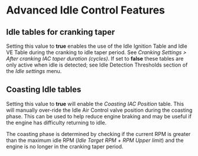 # Advanced Idle Control Features

## Idle tables for cranking taper
Setting this value to __true__ enables the use of the Idle Ignition Table and Idle VE Table during the cranking to idle taper period. See _Cranking Settings > After cranking IAC taper duration (cycles)_. If set to __false__ these tables are only active when idle is detected; see Idle Detection Thresholds section of the _Idle settings_ menu.

## Coasting Idle tables
Setting this value to __true__ will enable the _Coasting IAC Position_ table. This will manually over-ride the Idle Air Control valve position during the coasting phase. This can be used to help reduce engine braking and may be useful if the engine has difficulty returning to idle.

The coasting phase is determined by checking if the current RPM is greater than the maximum idle RPM (_Idle Target RPM_ + _RPM Upper limit_) and the engine is no longer in the cranking taper period.
